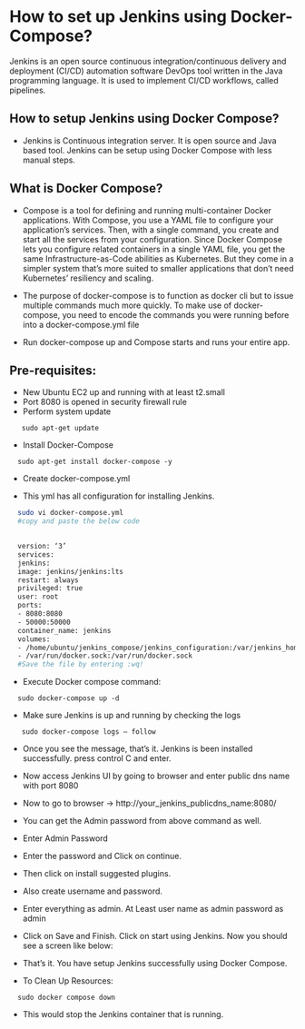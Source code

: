 # How to set up Jenkins using Docker-Compose?

Jenkins is an open source continuous integration/continuous delivery and deployment (CI/CD) automation software DevOps tool written in the Java programming language. It is used to implement CI/CD workflows, called pipelines.

  ## How to setup Jenkins using Docker Compose?

   - Jenkins is Continuous integration server. It is open source and Java based tool. Jenkins can be setup using Docker Compose with less manual steps.

  ## What is Docker Compose?

  - Compose is a tool for defining and running multi-container Docker applications. With Compose, you use a YAML file to configure your application’s services. Then, with a single command, you create and start all the services from your configuration. Since Docker Compose lets you configure related containers in a single YAML file, you get the same Infrastructure-as-Code abilities as Kubernetes. But they come in a simpler system that’s more suited to smaller applications that don’t need Kubernetes’ resiliency and scaling.

  - The purpose of docker-compose is to function as docker cli but to issue multiple commands much more quickly. To make use of docker-compose, you need to encode the commands you were running before into a docker-compose.yml file

  - Run docker-compose up and Compose starts and runs your entire app.

  ## Pre-requisites:

  - New Ubuntu EC2 up and running with at least t2.small
  - Port 8080 is opened in security firewall rule
  - Perform system update

 ```
    sudo apt-get update
 ```
   - Install Docker-Compose
   
 ```
   sudo apt-get install docker-compose -y
```
   - Create docker-compose.yml

   - This yml has all configuration for installing Jenkins.

```sh
  sudo vi docker-compose.yml
  #copy and paste the below code
  

  version: ‘3’
  services:
  jenkins:
  image: jenkins/jenkins:lts
  restart: always
  privileged: true
  user: root
  ports:
  - 8080:8080
  - 50000:50000
  container_name: jenkins
  volumes:
  - /home/ubuntu/jenkins_compose/jenkins_configuration:/var/jenkins_home
  - /var/run/docker.sock:/var/run/docker.sock
  #Save the file by entering :wq!
```

  - Execute Docker compose command:

```
  sudo docker-compose up -d
```

  - Make sure Jenkins is up and running by checking the logs

```
   sudo docker-compose logs — follow
```

  - Once you see the message, that’s it. Jenkins is been installed successfully. press control C and enter.

  - Now access Jenkins UI by going to browser and enter public dns name with port 8080

  - Now to go to browser → http://your_jenkins_publicdns_name:8080/

  - You can get the Admin password from above command as well.

  - Enter Admin Password


  - Enter the password and Click on continue.

  - Then click on install suggested plugins.
  - Also create username and password.
  - Enter everything as admin. At Least user name as admin password as admin
  - Click on Save and Finish. Click on start using Jenkins. Now you should see a screen like below:


  - That’s it. You have setup Jenkins successfully using Docker Compose.

  - To Clean Up Resources:
```
  sudo docker compose down
```
  - This would stop the Jenkins container that is running.

